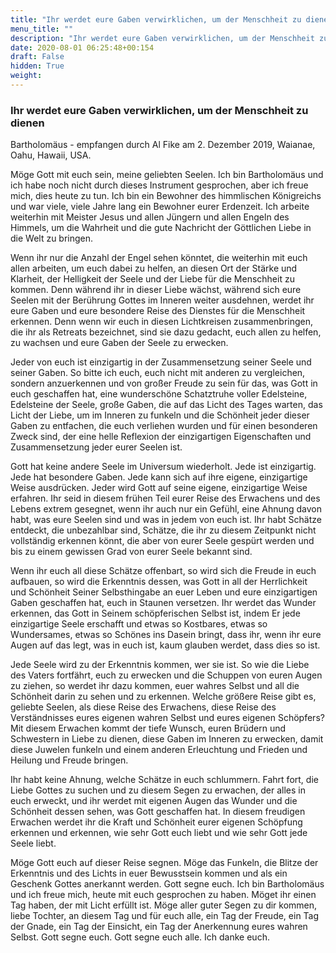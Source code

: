 ```yaml
---
title: "Ihr werdet eure Gaben verwirklichen, um der Menschheit zu dienen"
menu_title: ""
description: "Ihr werdet eure Gaben verwirklichen, um der Menschheit zu dienen"
date: 2020-08-01 06:25:48+00:154
draft: False
hidden: True
weight:
---
```

### Ihr werdet eure Gaben verwirklichen, um der Menschheit zu dienen

Bartholomäus - empfangen durch Al Fike am 2. Dezember 2019, Waianae, Oahu, Hawaii, USA.

Möge Gott mit euch sein, meine geliebten Seelen. Ich bin Bartholomäus und ich habe noch nicht durch dieses Instrument gesprochen, aber ich freue mich, dies heute zu tun. Ich bin ein Bewohner des himmlischen Königreichs und war viele, viele Jahre lang ein Bewohner eurer Erdenzeit. Ich arbeite weiterhin mit Meister Jesus und allen Jüngern und allen Engeln des Himmels, um die Wahrheit und die gute Nachricht der Göttlichen Liebe in die Welt zu bringen.

Wenn ihr nur die Anzahl der Engel sehen könntet, die weiterhin mit euch allen arbeiten, um euch dabei zu helfen, an diesen Ort der Stärke und Klarheit, der Helligkeit der Seele und der Liebe für die Menschheit zu kommen. Denn während ihr in dieser Liebe wächst, während sich eure Seelen mit der Berührung Gottes im Inneren weiter ausdehnen, werdet ihr eure Gaben und eure besondere Reise des Dienstes für die Menschheit erkennen. Denn wenn wir euch in diesen Lichtkreisen zusammenbringen, die ihr als Retreats bezeichnet, sind sie dazu gedacht, euch allen zu helfen, zu wachsen und eure Gaben der Seele zu erwecken.

Jeder von euch ist einzigartig in der Zusammensetzung seiner Seele und seiner Gaben. So bitte ich euch, euch nicht mit anderen zu vergleichen, sondern anzuerkennen und von großer Freude zu sein für das, was Gott in euch geschaffen hat, eine wunderschöne Schatztruhe voller Edelsteine, Edelsteine der Seele, große Gaben, die auf das Licht des Tages warten, das Licht der Liebe, um im Inneren zu funkeln und die Schönheit jeder dieser Gaben zu entfachen, die euch verliehen wurden und für einen besonderen Zweck sind, der eine helle Reflexion der einzigartigen Eigenschaften und Zusammensetzung jeder eurer Seelen ist.

Gott hat keine andere Seele im Universum wiederholt. Jede ist einzigartig. Jede hat besondere Gaben. Jede kann sich auf ihre eigene, einzigartige Weise ausdrücken. Jeder wird Gott auf seine eigene, einzigartige Weise erfahren. Ihr seid in diesem frühen Teil eurer Reise des Erwachens und des Lebens extrem gesegnet, wenn ihr auch nur ein Gefühl, eine Ahnung davon habt, was eure Seelen sind und was in jedem von euch ist. Ihr habt Schätze entdeckt, die unbezahlbar sind, Schätze, die ihr zu diesem Zeitpunkt nicht vollständig erkennen könnt, die aber von eurer Seele gespürt werden und bis zu einem gewissen Grad von eurer Seele bekannt sind.

Wenn ihr euch all diese Schätze offenbart, so wird sich die Freude in euch aufbauen, so wird die Erkenntnis dessen, was Gott in all der Herrlichkeit und Schönheit Seiner Selbsthingabe an euer Leben und eure einzigartigen Gaben geschaffen hat, euch in Staunen versetzen. Ihr werdet das Wunder erkennen, das Gott in Seinem schöpferischen Selbst ist, indem Er jede einzigartige Seele erschafft und etwas so Kostbares, etwas so Wundersames, etwas so Schönes ins Dasein bringt, dass ihr, wenn ihr eure Augen auf das legt, was in euch ist, kaum glauben werdet, dass dies so ist.

Jede Seele wird zu der Erkenntnis kommen, wer sie ist. So wie die Liebe des Vaters fortfährt, euch zu erwecken und die Schuppen von euren Augen zu ziehen, so werdet ihr dazu kommen, euer wahres Selbst und all die Schönheit darin zu sehen und zu erkennen. Welche größere Reise gibt es, geliebte Seelen, als diese Reise des Erwachens, diese Reise des Verständnisses eures eigenen wahren Selbst und eures eigenen Schöpfers? Mit diesem Erwachen kommt der tiefe Wunsch, euren Brüdern und Schwestern in Liebe zu dienen, diese Gaben im Inneren zu erwecken, damit diese Juwelen funkeln und einem anderen Erleuchtung und Frieden und Heilung und Freude bringen.

Ihr habt keine Ahnung, welche Schätze in euch schlummern. Fahrt fort, die Liebe Gottes zu suchen und zu diesem Segen zu erwachen, der alles in euch erweckt, und ihr werdet mit eigenen Augen das Wunder und die Schönheit dessen sehen, was Gott geschaffen hat. In diesem freudigen Erwachen werdet ihr die Kraft und Schönheit eurer eigenen Schöpfung erkennen und erkennen, wie sehr Gott euch liebt und wie sehr Gott jede Seele liebt.

Möge Gott euch auf dieser Reise segnen. Möge das Funkeln, die Blitze der Erkenntnis und des Lichts in euer Bewusstsein kommen und als ein Geschenk Gottes anerkannt werden. Gott segne euch. Ich bin Bartholomäus und ich freue mich, heute mit euch gesprochen zu haben. Möget ihr einen Tag haben, der mit Licht erfüllt ist. Möge aller guter Segen zu dir kommen, liebe Tochter, an diesem Tag und für euch alle, ein Tag der Freude, ein Tag der Gnade, ein Tag der Einsicht, ein Tag der Anerkennung eures wahren Selbst. Gott segne euch. Gott segne euch alle. Ich danke euch.
